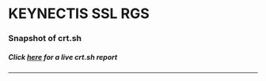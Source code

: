 # KEYNECTIS SSL RGS
### Snapshot of crt.sh
##### Click [here](https://crt.sh/?q=A2C95AA1AB98EF9752109D50F63049B6D7E1473BB4044A482D15F400D5CC3990) for a live crt.sh report

---
